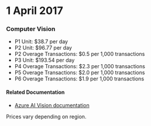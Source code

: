 # 1 April 2017

### Computer Vision

- P1 Unit: $38.7 per day
- P2 Unit: $96.77 per day
- P2 Overage Transactions: $0.5 per 1,000 transactions
- P3 Unit: $193.54 per day
- P4 Overage Transactions: $2.3 per 1,000 transactions
- P5 Overage Transactions: $2.0 per 1,000 transactions
- P6 Overage Transactions: $1.9 per 1,000 transactions

#### Related Documentation
- [Azure AI Vision documentation](https://learn.microsoft.com/azure/ai-services/computer-vision/)

Prices vary depending on region.
